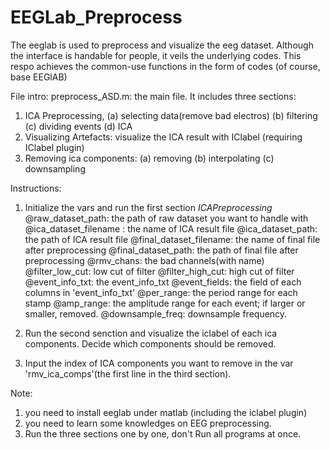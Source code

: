 # EEGLab_Preprocess
The eeglab is used to preprocess and visualize the eeg dataset. Although the interface is handable for people, it veils the underlying codes. This respo achieves the common-use functions in the form of codes (of course, base EEGlAB)

File intro:
preprocess_ASD.m: the main file. It includes three sections: 
1. ICA Preprocessing, (a) selecting data(remove bad electros) (b) filtering (c) dividing events (d) ICA
2. Visualizing Artefacts: visualize the ICA result with IClabel (requiring IClabel plugin)
3. Removing ica components: (a) removing (b) interpolating (c) downsampling

Instructions:

1. Initialize the vars and run the first section $ICA Preprocessing$
@raw_dataset_path: the path of raw dataset you want to handle with
@ica_dataset_filename : the name of ICA result file
@ica_dataset_path: the path of ICA result file
@final_dataset_filename: the name of final file after preprocessing
@final_dataset_path: the path of final file after preprocessing
@rmv_chans: the bad channels(with name) 
@filter_low_cut: low cut of filter
@filter_high_cut: high cut of filter
@event_info_txt: the event_info_txt
@event_fields: the field of each columns in 'event_info_txt'
@per_range: the period range for each stamp
@amp_range: the amplitude range for each event; if larger or smaller, removed. 
@downsample_freq: downsample frequency. 

2. Run the second senction and visualize the iclabel of each ica components. Decide which components should be removed.
3. Input the index of ICA components you want to remove in the var 'rmv_ica_comps'(the first line in the third section).

Note: 
1. you need to install eeglab under matlab (including the iclabel plugin)
2. you need to learn some knowledges on EEG preprocessing.
3. Run the three sections one by one, don't Run all programs at once. 
